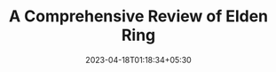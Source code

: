 ---
title: "A Comprehensive Review of Elden Ring"
date: 2023-04-18T01:18:34+05:30
draft: true
cover: 
    image: blog/elden-ring-review-cover.png
    alt: "Elden Ring Review"
    caption: "How Elden Ring stole my heart: A comprehensive review of its lore, characters, gameplay, and more!" 
tags: ["video games", "soulsborne"]
---